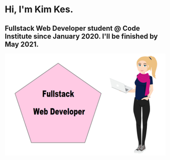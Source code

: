 # Hi, I'm Kim Kes.

## Fullstack Web Developer student @ Code Institute since January 2020. I'll be finished by May 2021.

![Welcome!](kimkesdev_minime_fullstackwebdeveloper.png?raw=true "Title")
